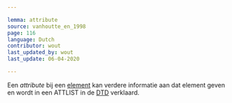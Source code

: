 ```yaml
---

lemma: attribute
source: vanhoutte_en_1998
page: 116
language: Dutch
contributor: wout
last_updated_by: wout
last_update: 06-04-2020

---
```


Een _attribute_ bij een [element](element.html) kan verdere informatie aan dat element geven en wordt in een ATTLIST in de [DTD](DTD.html) verklaard.
